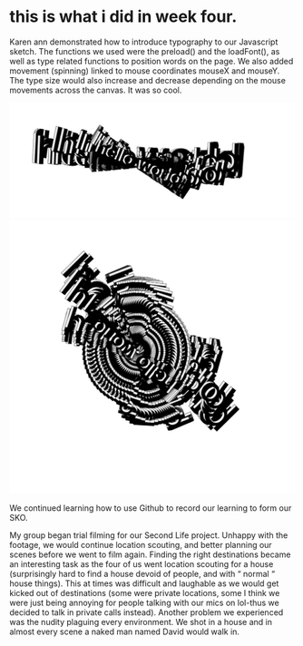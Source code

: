 # this is what i did in week four.

Karen ann demonstrated how to introduce typography to our Javascript sketch. The functions we used were the preload() and the loadFont(), as well as type related functions to position words on the page. We also added movement (spinning) linked to mouse coordinates mouseX and mouseY. The type size would also increase and decrease depending on the mouse movements across the canvas. It was so cool. 

![](spintypetest2.png)
![](spintypetest.png)

We continued learning how to use Github to record our learning to form our SKO. 

My group began trial filming for our Second Life project. Unhappy with the footage, we would continue location scouting, and better planning our scenes before we went to film again. Finding the right destinations became an interesting task as the four of us went location scouting for a house (surprisingly hard to find a house devoid of people, and with “ normal “ house things). This at times was difficult and laughable as we would get kicked out of destinations (some were private locations, some I think we were just being annoying for people talking with our mics on lol-thus we decided to talk in private calls instead). Another problem we experienced was the nudity plaguing every environment. We shot in a house and in almost every scene a naked man named David would walk in. 
